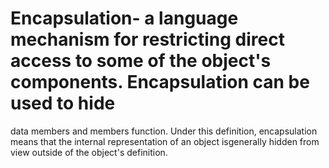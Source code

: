 # Encapsulation- a language mechanism for restricting direct access to some of the object's components. Encapsulation can be used to hide 
data members and members function. Under this definition, encapsulation means that the internal representation of an object isgenerally 
hidden from view outside of the object's definition.
